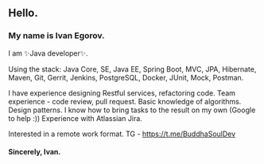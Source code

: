 ## Hello.
### My name is Ivan Egorov.
I am ✨Java developer✨.

Using the stack:
Java Core, SE,
Java EE,
Spring Boot,
MVC,
JPA,
Hibernate, 
Maven, 
Git, 
Gerrit,
Jenkins,
PostgreSQL, 
Docker, 
JUnit, 
Mock, 
Postman.

I have experience designing Restful services, refactoring code.
Team experience - code review, pull request.
Basic knowledge of algorithms. Design patterns.
I know how to bring tasks to the result on my own (Google to help :))
Experience with Atlassian Jira.

Interested in a remote work format.
TG - https://t.me/BuddhaSoulDev

#### Sincerely, Ivan.

<!---
GorynychJava/GorynychJava is a ✨ special ✨ repository because its `README.md` (this file) appears on your GitHub profile.
You can click the Preview link to take a look at your changes.
--->
